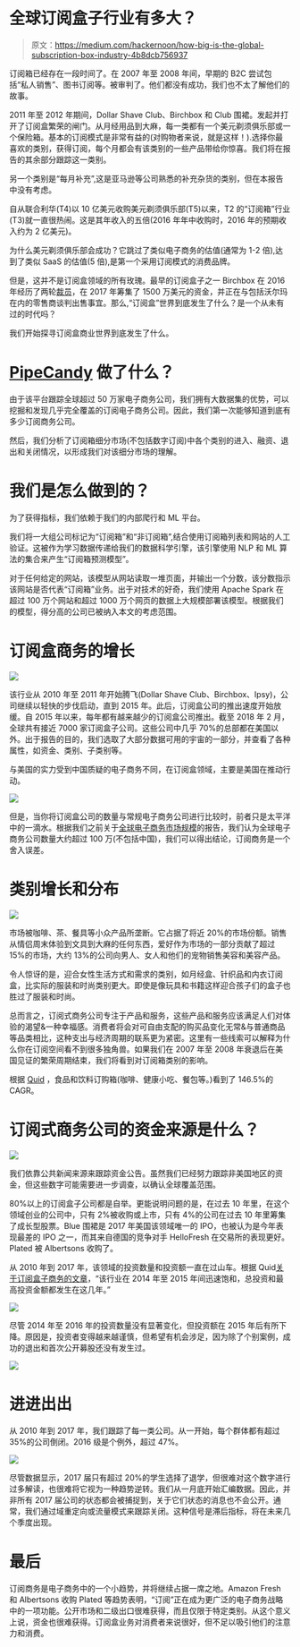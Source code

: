 # 全球订阅盒子行业有多大？

> 原文：<https://medium.com/hackernoon/how-big-is-the-global-subscription-box-industry-4b8dcb756937>

订阅箱已经存在一段时间了。在 2007 年至 2008 年间，早期的 B2C 尝试包括“私人销售”、图书订阅等。被审判了。他们都没有成功，我们也不太了解他们的故事。

2011 年至 2012 年期间，Dollar Shave Club、Birchbox 和 Club 围裙。发起并打开了订阅盒繁荣的闸门。从月经用品到大麻，每一类都有一个美元剃须俱乐部或一个保险箱。基本的订阅模式是非常有益的(对购物者来说，就是这样！).选择你最喜欢的类别，获得订阅，每个月都会有该类别的一些产品带给你惊喜。我们将在报告的其余部分跟踪这一类别。

另一个类别是“每月补充”,这是亚马逊等公司熟悉的补充杂货的类别，但在本报告中没有考虑。

自从联合利华(T4)以 10 亿美元收购美元剃须俱乐部(T5)以来，T2 的“订阅箱”行业(T3)就一直很热闹。这是其年收入的五倍(2016 年年中收购时，2016 年的预期收入约为 2 亿美元)。

为什么美元剃须俱乐部会成功？它跳过了类似电子商务的估值(通常为 1-2 倍),达到了类似 SaaS 的估值(5 倍),是第一个采用订阅模式的消费品牌。

但是，这并不是订阅盒领域的所有玫瑰。最早的订阅盒子之一 Birchbox 在 2016 年经历了两轮[裁员](http://fortune.com/2016/06/29/birchbox-lays-off-more-employees/)，在 2017 年筹集了 1500 万美元的资金，并正在与包括沃尔玛在内的零售商谈判出售事宜。那么,“订阅盒”世界到底发生了什么？是一个从未有过的时代吗？

我们开始探寻订阅盒商业世界到底发生了什么。

# [PipeCandy](https://pipecandy.com/) 做了什么？

由于该平台跟踪全球超过 50 万家电子商务公司，我们拥有大数据集的优势，可以挖掘和发现几乎完全覆盖的订阅电子商务公司。因此，我们第一次能够知道到底有多少订阅商务公司。

然后，我们分析了订阅箱细分市场(不包括数字订阅)中各个类别的进入、融资、退出和关闭情况，以形成我们对该细分市场的理解。

# 我们是怎么做到的？

为了获得指标，我们依赖于我们的内部爬行和 ML 平台。

我们将一大组公司标记为“订阅箱”和“非订阅箱”,结合使用订阅箱列表和网站的人工验证。这被作为学习数据传递给我们的数据科学引擎，该引擎使用 NLP 和 ML 算法的集合来产生“订阅箱预测模型”。

对于任何给定的网站，该模型从网站读取一堆页面，并输出一个分数，该分数指示该网站是否代表“订阅箱”业务。出于对技术的好奇，我们使用 Apache Spark 在超过 100 万个网站和超过 1000 万个网页的数据上大规模部署该模型。根据我们的模型，得分高的公司已被纳入本文的考虑范围。

# 订阅盒商务的增长

![](img/4c8c02b059aba2900eae3e19a14f2e03.png)

该行业从 2010 年至 2011 年开始腾飞(Dollar Shave Club、Birchbox、Ipsy)，公司继续以轻快的步伐启动，直到 2015 年。此后，订阅盒公司的推出速度开始放缓。自 2015 年以来，每年都有越来越少的订阅盒公司推出。截至 2018 年 2 月，全球共有接近 7000 家订阅盒子公司。这些公司中几乎 70%的总部都在美国以外。出于报告的目的，我们选取了大部分数据可用的宇宙的一部分，并查看了各种属性，如资金、类别、子类别等。

与美国的实力受到中国质疑的电子商务不同，在订阅盒领域，主要是美国在推动行动。

![](img/33d1858130610179aef17f6630d11d96.png)

但是，当你将订阅盒公司的数量与常规电子商务公司进行比较时，前者只是太平洋中的一滴水。根据我们之前关于[全球电子商务市场规模](http://blog.pipecandy.com/e-commerce-companies-market-size/)的报告，我们认为全球电子商务公司数量大约超过 100 万(不包括中国)，我们可以得出结论，订阅商务是一个舍入误差。

# 类别增长和分布

![](img/c1679f066a171d18422bfb3d6c3e6de9.png)

市场被咖啡、茶、餐具等小众产品所垄断。它占据了将近 20%的市场份额。销售从情侣周末体验到文具到大麻的任何东西，爱好作为市场的一部分贡献了超过 15%的市场，大约 13%的公司向男人、女人和他们的宠物销售美容和美容产品。

令人惊讶的是，迎合女性生活方式和需求的类别，如月经盒、针织品和内衣订阅盒，比实际的服装和时尚类别更大。即使是像玩具和书籍这样迎合孩子们的盒子也胜过了服装和时尚。

总而言之，订阅式商务公司专注于产品和服务，这些产品和服务应该满足人们对体验的渴望&一种幸福感。消费者将会对可自由支配的购买品变化无常&与普通商品等品类相比，这种支出与经济周期的联系更为紧密。这里有一些线索可以解释为什么你在订阅空间看不到很多独角兽。如果我们在 2007 年至 2008 年衰退后在美国见证的繁荣周期结束，我们将看到对订阅箱类别的影响。

根据 [Quid](https://quid.com/feed/dollar-shave-club-beyond-why-the-subscription-box-craze-may-fade) ，食品和饮料订购箱(咖啡、健康小吃、餐包等。)看到了 146.5%的 CAGR。

# 订阅式商务公司的资金来源是什么？

![](img/c4b51fb6bd39bc362645f77c57cbe39a.png)

我们依靠公共新闻来源来跟踪资金公告。虽然我们已经努力跟踪非美国地区的资金，但这些数字可能需要进一步调查，以确认全球覆盖范围。

80%以上的订阅盒子公司都是自举。更能说明问题的是，在过去 10 年里，在这个领域创业的公司中，只有 2%被收购或上市，只有 4%的公司在过去 10 年里筹集了成长型股票。Blue 围裙是 2017 年美国该领域唯一的 IPO，也被认为是今年表现最差的 IPO 之一，而其来自德国的竞争对手 HelloFresh 在交易所的表现更好。Plated 被 Albertsons 收购了。

从 2010 年到 2017 年，该领域的投资数量和投资额一直在过山车。根据 Quid[关于订阅盒子商务的文章](https://quid.com/feed/dollar-shave-club-beyond-why-the-subscription-box-craze-may-fade)，“该行业在 2014 年至 2015 年间迅速饱和，总投资和最高投资金额都发生在这几年。”

![](img/c5de27cf9dacc127bf6e7e051c4de843.png)

尽管 2014 年至 2016 年的投资数量没有显著变化，但投资额在 2015 年后有所下降。原因是，投资者变得越来越谨慎，但希望有机会涉足，因为除了个别案例，成功的退出和首次公开募股还没有发生过。

![](img/8cde2bb2438a402bb1b6c5ff1944e83e.png)

# 进进出出

从 2010 年到 2017 年，我们跟踪了每一类公司。从一开始，每个群体都有超过 35%的公司倒闭。2016 级是个例外，超过 47%。

![](img/b2d2dc745d93df36e8975f74b877fa56.png)

尽管数据显示，2017 届只有超过 20%的学生选择了退学，但很难对这个数字进行过多解读，也很难将它视为一种趋势逆转。我们从一月底开始汇编数据。因此，并非所有 2017 届公司的状态都会被捕捉到，关于它们状态的消息也不会公开。通常，我们通过域重定向或流量模式来跟踪关闭。这种信号是滞后指标，将在未来几个季度出现。

# 最后

订阅商务是电子商务中的一个小趋势，并将继续占据一席之地。Amazon Fresh 和 Albertsons 收购 Plated 等趋势表明，“订阅”正在成为更广泛的电子商务战略中的一项功能。公开市场和二级出口很难获得，而且仅限于特定类别。从这个意义上说，资金也很难获得。订阅盒业务对消费者来说很好，但不足以吸引他们的注意力和消费。
